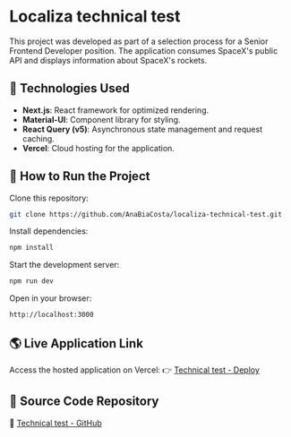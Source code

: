 # Localiza technical test

This project was developed as part of a selection process for a Senior Frontend Developer position. The application consumes SpaceX's public API and displays information about SpaceX's rockets.

## 🚀 Technologies Used

- **Next.js**: React framework for optimized rendering.
- **Material-UI**: Component library for styling.
- **React Query (v5)**: Asynchronous state management and request caching.
- **Vercel**: Cloud hosting for the application.

## 🔧 How to Run the Project

Clone this repository:

```sh
git clone https://github.com/AnaBiaCosta/localiza-technical-test.git
```

Install dependencies:

```sh
npm install
```

Start the development server:

```sh
npm run dev
```

Open in your browser:

```
http://localhost:3000
```

## 🌎 Live Application Link

Access the hosted application on Vercel:
👉 [Technical test - Deploy](https://localiza-technical-test.vercel.app/)

## 📌 Source Code Repository

🔗 [Technical test - GitHub](https://github.com/AnaBiaCosta/localiza-technical-test)